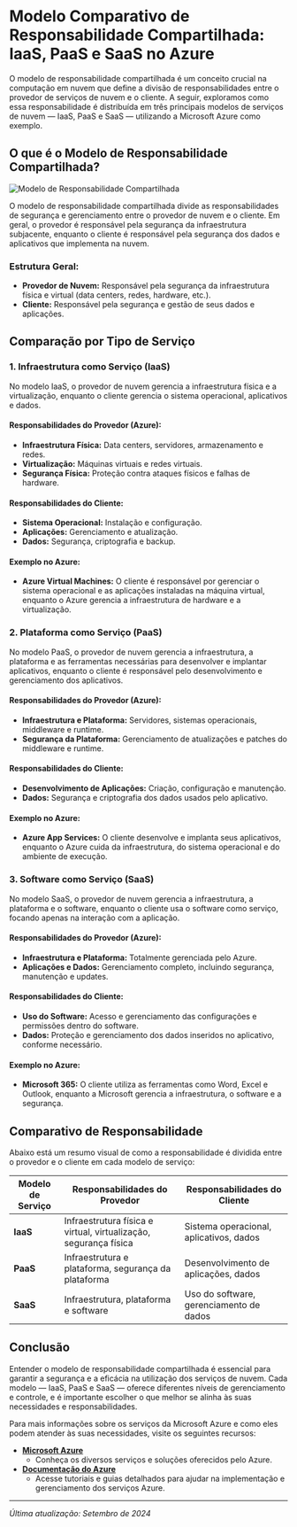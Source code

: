 # Modelo Comparativo de Responsabilidade Compartilhada: IaaS, PaaS e SaaS no Azure

O modelo de responsabilidade compartilhada é um conceito crucial na computação em nuvem que define a divisão de responsabilidades entre o provedor de serviços de nuvem e o cliente. A seguir, exploramos como essa responsabilidade é distribuída em três principais modelos de serviços de nuvem — IaaS, PaaS e SaaS — utilizando a Microsoft Azure como exemplo.

## O que é o Modelo de Responsabilidade Compartilhada?

![Modelo de Responsabilidade Compartilhada](assets/modelo-responsabilidade-compartilhada.png)

O modelo de responsabilidade compartilhada divide as responsabilidades de segurança e gerenciamento entre o provedor de nuvem e o cliente. Em geral, o provedor é responsável pela segurança da infraestrutura subjacente, enquanto o cliente é responsável pela segurança dos dados e aplicativos que implementa na nuvem.

### Estrutura Geral:

- **Provedor de Nuvem:** Responsável pela segurança da infraestrutura física e virtual (data centers, redes, hardware, etc.).
- **Cliente:** Responsável pela segurança e gestão de seus dados e aplicações.

## Comparação por Tipo de Serviço

### 1. **Infraestrutura como Serviço (IaaS)**

No modelo IaaS, o provedor de nuvem gerencia a infraestrutura física e a virtualização, enquanto o cliente gerencia o sistema operacional, aplicativos e dados.

#### Responsabilidades do Provedor (Azure):
- **Infraestrutura Física:** Data centers, servidores, armazenamento e redes.
- **Virtualização:** Máquinas virtuais e redes virtuais.
- **Segurança Física:** Proteção contra ataques físicos e falhas de hardware.

#### Responsabilidades do Cliente:
- **Sistema Operacional:** Instalação e configuração.
- **Aplicações:** Gerenciamento e atualização.
- **Dados:** Segurança, criptografia e backup.

#### Exemplo no Azure:
- **Azure Virtual Machines:** O cliente é responsável por gerenciar o sistema operacional e as aplicações instaladas na máquina virtual, enquanto o Azure gerencia a infraestrutura de hardware e a virtualização.

### 2. **Plataforma como Serviço (PaaS)**

No modelo PaaS, o provedor de nuvem gerencia a infraestrutura, a plataforma e as ferramentas necessárias para desenvolver e implantar aplicativos, enquanto o cliente é responsável pelo desenvolvimento e gerenciamento dos aplicativos.

#### Responsabilidades do Provedor (Azure):
- **Infraestrutura e Plataforma:** Servidores, sistemas operacionais, middleware e runtime.
- **Segurança da Plataforma:** Gerenciamento de atualizações e patches do middleware e runtime.

#### Responsabilidades do Cliente:
- **Desenvolvimento de Aplicações:** Criação, configuração e manutenção.
- **Dados:** Segurança e criptografia dos dados usados pelo aplicativo.

#### Exemplo no Azure:
- **Azure App Services:** O cliente desenvolve e implanta seus aplicativos, enquanto o Azure cuida da infraestrutura, do sistema operacional e do ambiente de execução.

### 3. **Software como Serviço (SaaS)**

No modelo SaaS, o provedor de nuvem gerencia a infraestrutura, a plataforma e o software, enquanto o cliente usa o software como serviço, focando apenas na interação com a aplicação.

#### Responsabilidades do Provedor (Azure):
- **Infraestrutura e Plataforma:** Totalmente gerenciada pelo Azure.
- **Aplicações e Dados:** Gerenciamento completo, incluindo segurança, manutenção e updates.

#### Responsabilidades do Cliente:
- **Uso do Software:** Acesso e gerenciamento das configurações e permissões dentro do software.
- **Dados:** Proteção e gerenciamento dos dados inseridos no aplicativo, conforme necessário.

#### Exemplo no Azure:
- **Microsoft 365:** O cliente utiliza as ferramentas como Word, Excel e Outlook, enquanto a Microsoft gerencia a infraestrutura, o software e a segurança.

## Comparativo de Responsabilidade

Abaixo está um resumo visual de como a responsabilidade é dividida entre o provedor e o cliente em cada modelo de serviço:

| **Modelo de Serviço** | **Responsabilidades do Provedor**                               | **Responsabilidades do Cliente**                           |
|------------------------|-----------------------------------------------------------------|-----------------------------------------------------------|
| **IaaS**               | Infraestrutura física e virtual, virtualização, segurança física | Sistema operacional, aplicativos, dados                  |
| **PaaS**               | Infraestrutura e plataforma, segurança da plataforma            | Desenvolvimento de aplicações, dados                      |
| **SaaS**               | Infraestrutura, plataforma e software                           | Uso do software, gerenciamento de dados                   |

## Conclusão

Entender o modelo de responsabilidade compartilhada é essencial para garantir a segurança e a eficácia na utilização dos serviços de nuvem. Cada modelo — IaaS, PaaS e SaaS — oferece diferentes níveis de gerenciamento e controle, e é importante escolher o que melhor se alinha às suas necessidades e responsabilidades.

Para mais informações sobre os serviços da Microsoft Azure e como eles podem atender às suas necessidades, visite os seguintes recursos:

- **[Microsoft Azure](https://azure.microsoft.com)**
  - Conheça os diversos serviços e soluções oferecidos pelo Azure.
- **[Documentação do Azure](https://docs.microsoft.com/azure)**
  - Acesse tutoriais e guias detalhados para ajudar na implementação e gerenciamento dos serviços Azure.

---

*Última atualização: Setembro de 2024*

